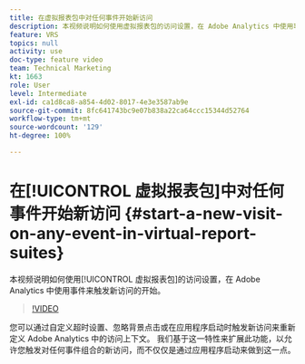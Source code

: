 ```yaml
---
title: 在虚拟报表包中对任何事件开始新访问
description: 本视频说明如何使用虚拟报表包的访问设置，在 Adobe Analytics 中使用事件来触发新访问的开始。
feature: VRS
topics: null
activity: use
doc-type: feature video
team: Technical Marketing
kt: 1663
role: User
level: Intermediate
exl-id: ca1d8ca8-a854-4d02-8017-4e3e3587ab9e
source-git-commit: 8fc641743bc9e07b838a22ca64ccc15344d52764
workflow-type: tm+mt
source-wordcount: '129'
ht-degree: 100%

---
```


# 在[!UICONTROL 虚拟报表包]中对任何事件开始新访问 {#start-a-new-visit-on-any-event-in-virtual-report-suites}

本视频说明如何使用[!UICONTROL 虚拟报表包]的访问设置，在 Adobe Analytics 中使用事件来触发新访问的开始。

>[!VIDEO](https://video.tv.adobe.com/v/23129/?quality=12&learn=on)

您可以通过自定义超时设置、忽略背景点击或在应用程序启动时触发新访问来重新定义 Adobe Analytics 中的访问上下文。 我们基于这一特性来扩展此功能，以允许您触发对任何事件组合的新访问，而不仅仅是通过应用程序启动来做到这一点。
